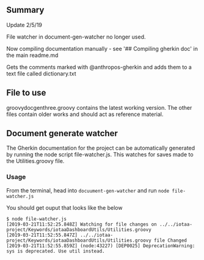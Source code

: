 ## Summary

Update 2/5/19

File watcher in document-gen-watcher no longer used.

Now compiling documentation manually - see '## Compiling gherkin doc' in the main readme.md

Gets the comments marked with @anthropos-gherkin and adds them to a text file called dictionary.txt

## File to use
groovydocgenthree.groovy contains the latest working version. The other files contain older works and should act as reference material.

## Document generate watcher
The Gherkin documentation for the project can be automatically generated by running the node script file-watcher.js. This watches for saves made to the Utilities.groovy file.

### Usage
From the terminal, head into `docuument-gen-watcher` and run `node file-watcher.js`

You should get ouput that looks like the below

```
$ node file-watcher.js 
[2019-03-21T11:52:25.848Z] Watching for file changes on ../../iotaa-project/Keywords/iotaaDashboardUtils/Utilities.groovy
[2019-03-21T11:52:55.847Z] ../../iotaa-project/Keywords/iotaaDashboardUtils/Utilities.groovy file Changed
[2019-03-21T11:52:55.859Z] (node:43227) [DEP0025] DeprecationWarning: sys is deprecated. Use util instead.
```